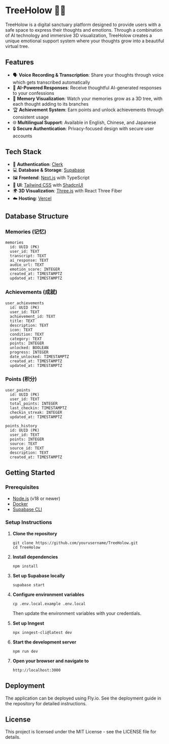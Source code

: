 # TreeHolow 🌳🍃

TreeHolow is a digital sanctuary platform designed to provide users with a safe space to express their thoughts and emotions. Through a combination of AI technology and immersive 3D visualization, TreeHolow creates a unique emotional support system where your thoughts grow into a beautiful virtual tree.

## Features

- 🗣️ **Voice Recording & Transcription**: Share your thoughts through voice which gets transcribed automatically
- 🤖 **AI-Powered Responses**: Receive thoughtful AI-generated responses to your confessions
- 🌳 **Memory Visualization**: Watch your memories grow as a 3D tree, with each thought adding to its branches
- 🏆 **Achievement System**: Earn points and unlock achievements through consistent usage
- 🌐 **Multilingual Support**: Available in English, Chinese, and Japanese
- 🔒 **Secure Authentication**: Privacy-focused design with secure user accounts

## Tech Stack

- 🔐 **Authentication**: [Clerk](https://clerk.com/)
- 💻 **Database & Storage**: [Supabase](https://supabase.com/)
- 🖼️ **Frontend**: [Next.js](https://nextjs.org/) with TypeScript
- 🎨 **UI**: [Tailwind CSS](https://tailwindcss.com/) with [ShadcnUI](https://ui.shadcn.com/)
- 🌍 **3D Visualization**: [Three.js](https://threejs.org/) with React Three Fiber
- ☁️ **Hosting**: [Vercel](https://vercel.com/)

## Database Structure

### Memories (记忆)
```
memories
  id: UUID (PK)
  user_id: TEXT
  transcript: TEXT
  ai_response: TEXT
  audio_url: TEXT
  emotion_score: INTEGER
  created_at: TIMESTAMPTZ
  updated_at: TIMESTAMPTZ
```

### Achievements (成就)
```
user_achievements
  id: UUID (PK)
  user_id: TEXT
  achievement_id: TEXT
  title: TEXT
  description: TEXT
  icon: TEXT
  condition: TEXT
  category: TEXT
  points: INTEGER
  unlocked: BOOLEAN
  progress: INTEGER
  date_unlocked: TIMESTAMPTZ
  created_at: TIMESTAMPTZ
  updated_at: TIMESTAMPTZ
```

### Points (积分)
```
user_points
  id: UUID (PK)
  user_id: TEXT
  total_points: INTEGER
  last_checkin: TIMESTAMPTZ
  checkin_streak: INTEGER
  updated_at: TIMESTAMPTZ

points_history
  id: UUID (PK)
  user_id: TEXT
  points: INTEGER
  source: TEXT
  source_id: TEXT
  description: TEXT
  created_at: TIMESTAMPTZ
```

## Getting Started

### Prerequisites

- [Node.js](https://nodejs.org/) (v18 or newer)
- [Docker](https://www.docker.com/get-started)
- [Supabase CLI](https://supabase.com/docs/guides/cli)

### Setup Instructions

1. **Clone the repository**
   ```
   git clone https://github.com/yourusername/TreeHolow.git
   cd TreeHolow
   ```

2. **Install dependencies**
   ```
   npm install
   ```

3. **Set up Supabase locally**
   ```
   supabase start
   ```

4. **Configure environment variables**
   ```
   cp .env.local.example .env.local
   ```
   Then update the environment variables with your credentials.

5. **Set up Inngest**
   ```
   npx inngest-cli@latest dev
   ```

6. **Start the development server**
   ```
   npm run dev
   ```

7. **Open your browser and navigate to**
   ```
   http://localhost:3000
   ```

## Deployment

The application can be deployed using Fly.io. See the deployment guide in the repository for detailed instructions.

## License

This project is licensed under the MIT License - see the LICENSE file for details.